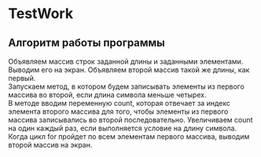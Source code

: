 # TestWork
## Алгоритм работы программы
Объявляем массив строк заданной длины и заданными элементами. Выводим его на экран.
Объявляем второй массив такой же длины, как первый.   
Запускаем метод, в котором будем записывать элементы из первого массива во второй, если длина символа меньше четырех.  
В методе вводим переменную count, которая отвечает за индекс элемента второго массива для того, чтобы элементы из первого массива записывались во второй последовательно. Увеличиваем count на один каждый раз, если выполняется условие на длину символа.  
Когда цикл for пройдет по всем элементам первого массива, выводим второй массив на экран.  